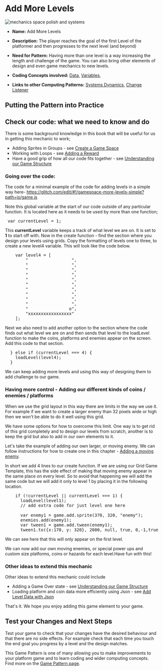 # Add More Levels

![mechanics space polish and systems](https://raw.githubusercontent.com/mickfuzz/getting-started-making-a-platformer-test1/master/images/patterns/gameMechanics_more_levels.jpg)

* **Name:** Add More Levels

* **Description:** The player reaches the goal of the first Level of the platformer and then progresses to the next level (and beyond)

* **Need for Pattern:** Having more than one level is a way increasing the length and challenge of the game. You can also bring other elements
of design and even game mechanics to new levels.

* **Coding Concepts involved:** [Data](learningDimensions#data), [Variables](learningDimensions#variables),

* **Links to other Computing Patterns:** [Systems Dynamics](learningDimensionss#systems-dynamics), [Change Listener](learningDimensions#change-listener)

## Putting the Pattern into Practice

<h2>Check our code: what we need to know and do<br></h2>
<p>There is some background knowledge in this book that will be useful for us in getting this mechanic to work;</p>
<ul><li>Adding Sprites in Groups - see <a href="http://write.flossmanuals.net/learn-javascript-with-phaser/create-a-game-space/"> Create a Game Space</a></li><li>Working with Loops - see <a href="http://write.flossmanuals.net/learn-javascript-with-phaser/adding-a-reward/"> Adding a Reward</a></li><li style="">Have a good grip of how all our code fits together - see <a href="#adding-game-states">Understanding our Game Structure</a><br></li></ul>

<div></div>
<h3>Going over the code:</h3><p style="">The code for a minimal example of the code for adding levels in a simple way here- <a href="https://glitch.com/edit/#!/gamespace-more-levels-simple?path=js/game.js">https://glitch.com/edit/#!/gamespace-more-levels-simple?path=js/game.js</a><br></p><p>Note this global variable at the start of our code outside of any particular function. It is located here as it needs to be used by more than one function;</p>
<pre> var currentLevel = 1;
</pre>

<p style="">This <b>currentLevel</b> variable keeps a track of what level we are on. It is set to <b>1</b> to start off with. Now in the create function - find the section where you design your levels using grids. Copy the formatting of levels one to three, to create a new level4  variable. This will look like the code below.  <br></p>

<pre>    var level4 = [
        "                 ",
        "                 ",
        "                 ",
        "                 ",
        "                 ",
        "                 ",
        "                 ",
        "                 ",
        "                 ",
        "                 ",
        "                o",
        "xxxxxxxxxxxxxxxxx"
    ];
</pre>
<p style="">Next we also need to add another option to the section where the code finds out what level we are on and then sends that level to the loadLevel function to make the coins, platforms and enemies appear on the screen. Add this code to that section. <br></p>
<pre>  } else if (currentLevel === 4) {
    loadLevel(level4);
  }
</pre>


<p style="">We can keep adding more levels and using this way of designing them to add challenge to our game.<br></p><h3 style="">Having more control - Adding our different kinds of coins / enemies / platforms</h3><p style="">When we use the grid layout in this way there are limits in the way we use it. For example if we want to create a larger enemy than 32 pixels wide or high then we won't be able to do it well using this grid. </p><p style="">We have some options for how to overcome this limit. One way is to get rid of this grid completely and to design our levels from scratch, another is to keep the grid but also to add in our own elements to it. </p><p style="">Let's take the example of adding our own larger, or moving enemy. We can follow instructions for how to create one in this chapter - <a href="#game-mechanic-add-moving-enemies">Adding a moving enemy</a>.</p><p style="">In short we add 4 lines to our create function. If we are using our Grid Game Template, this has the side effect of making that moving enemy appear in the same place on every level. So to avoid that happening we will add the same code but we will add it only to level 1 by placing it in the following location. </p>

<pre style="">    if (!currentLevel || currentLevel === 1) {
      loadLevel(level1);
      // add extra code for just level one here<br>
      var enemy1 = game.add.sprite(370, 320, "enemy");
      enemies.add(enemy1);
      var tween1 = game.add.tween(enemy1);
      tween1.to({x:170, y: 320}, 2000, null, true, 0,-1,true);
</pre><p style="">We can see here that this will only appear on the first level. </p><p style="">We can now add our own moving enemies, or special power ups and custom size platforms, coins or hazards for each level.Have fun with this!<br></p><h3 style="">Other ideas to extend this mechanic</h3><p style="">Other ideas to extend this mechanic could include</p><ul><li style="">Adding a Game Over state - see <a href="#adding-game-states">Understanding our Game Structure</a><br></li><li style="">Loading platform and coin data more efficiently using Json - see <a href="#game-mechanic-adding-levels">Add Level Data with Json</a><br></li></ul><p>That's it. We hope you enjoy adding this game element to your game.</p>

## Test your Changes and Next Steps

Test your game to check that your changes have the desired behaviour and that there are no side effects.
For example check that each time you touch the end goal you progress by a level and the design matches.

This Game Pattern is one of many allowing you to make improvements to your platform game and to learn coding and wider computing concepts.
Find more on the [Game Pattern page](gamePatterns.md).
